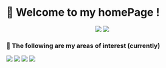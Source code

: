 # 🥳 Welcome to my homePage !

<div align="center">
  <img src="https://github-readme-stats.vercel.app/api?username=ricoguo0228&show_icons=true&theme=transparent" /> 
  <img src="https://github-readme-stats.vercel.app/api/top-langs/?username=ricoguo0228&layout=compact&langs_count=6&text_color=000&icon_color=fff&theme=graywhite" />
</div>

### 📖 The following are my areas of interest (currently)
<div>
  <img src="https://img.shields.io/badge/Java-red">
  <img src="https://img.shields.io/badge/iOS-Swift-blue">
   <img src="https://img.shields.io/badge/Mechine Learning-green">
  <img src="https://img.shields.io/badge/Deep Learning-NLP-violet">
 
</div>

